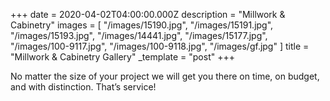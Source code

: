 +++
date = 2020-04-02T04:00:00.000Z
description = "Millwork & Cabinetry"
images = [
  "/images/15190.jpg",
  "/images/15191.jpg",
  "/images/15193.jpg",
  "/images/14441.jpg",
  "/images/15177.jpg",
  "/images/100-9117.jpg",
  "/images/100-9118.jpg",
  "/images/gf.jpg"
]
title = "Millwork & Cabinetry Gallery"
_template = "post"
+++

No matter the size of your project we will get you there on time, on budget, and with distinction. That’s service!
